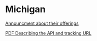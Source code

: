 # Michigan

[Announcment about their offerings](https://www.michigan.gov/sos/0,4670,7-127-1640_9150-531981--,00.html)

[PDF Describing the API and tracking URL](Michigan-Department-of-State-API-and-URL.pdf)
